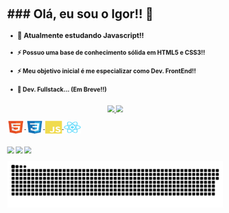  <h1>### Olá, eu sou o Igor!! 👋</h1>

- <h3> 🌱 Atualmente estudando Javascript!! </h3>
- <h4> ⚡ Possuo uma base de conhecimento sólida em HTML5 e CSS3!! </h4>
- <h4> ⚡ Meu objetivo inicial é me especializar como Dev. FrontEnd!! </h4>
- <h4> 🔭 Dev. Fullstack... (Em Breve!!) </h4>

##
  
<div align="center">
  <a href="https://github.com/uilgo">
  <img heigh="150em" src="https://github-readme-stats.vercel.app/api?username=uilgo&show_icons=true&theme=dracula&include_all_commits=true&count_private=true"/>
  <img height="150em" src="https://github-readme-stats.vercel.app/api/top-langs/?username=uilgo&layout=compact&langs_count=7&theme=dracula"/>
</div>

<div style="display: inline_block"><br>
  <img align="center" alt="uilgo-HTML" height="30" width="40" src="https://raw.githubusercontent.com/devicons/devicon/master/icons/html5/html5-original.svg">
  <img align="center" alt="uilgo-CSS" height="30" width="40" src="https://raw.githubusercontent.com/devicons/devicon/master/icons/css3/css3-original.svg">
  <img align="center" alt="uilgo-Js" height="30" width="40" src="https://raw.githubusercontent.com/devicons/devicon/master/icons/javascript/javascript-plain.svg">
  <img align="center" alt="uilgo-React" height="30" width="40" src="https://raw.githubusercontent.com/devicons/devicon/master/icons/react/react-original.svg">
</div>

##

<div> 
  <a href="https://instagram.com/" target="_blank"><img src="https://img.shields.io/badge/-Instagram-%23E4405F?style=for-the-badge&logo=instagram&logoColor=white" target="_blank"></a>
  <a href = "mailto:igorelias.pro@gmail.com"><img src="https://img.shields.io/badge/-Gmail-%23333?style=for-the-badge&logo=gmail&logoColor=white" target="_blank"></a>
  <a href="https://www.linkedin.com/" target="_blank"><img src="https://img.shields.io/badge/-LinkedIn-%230077B5?style=for-the-badge&logo=linkedin&logoColor=white" target="_blank"></a>
</div>

 ![Snake animation](https://github.com/uilgo/uilgo/blob/output/github-contribution-grid-snake.svg)
